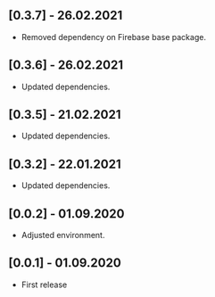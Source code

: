 ## [0.3.7] - 26.02.2021

* Removed dependency on Firebase base package.

## [0.3.6] - 26.02.2021

* Updated dependencies.

## [0.3.5] - 21.02.2021

* Updated dependencies.

## [0.3.2] - 22.01.2021

* Updated dependencies.

## [0.0.2] - 01.09.2020 

* Adjusted environment.

## [0.0.1] - 01.09.2020 

* First release
